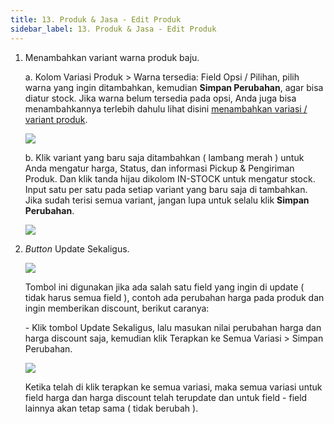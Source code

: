```yaml
---
title: 13. Produk & Jasa - Edit Produk
sidebar_label: 13. Produk & Jasa - Edit Produk
---
```

1. M﻿enambahkan variant warna produk baju.

   a﻿. Kolom Variasi Produk > Warna tersedia: Field Opsi / Pilihan, pilih warna yang ingin ditambahkan, kemudian **Simpan Perubahan**, agar bisa diatur stock. Jika warna belum tersedia pada opsi, Anda juga bisa menambahkannya terlebih dahulu lihat disini [menambahkan variasi / variant produk](https://onee.netlify.app/dashboard/daftar-pilihan-opsi).

   ![](/img/13.-edit-produk.png)

   b﻿. Klik variant yang baru saja ditambahkan ( lambang merah ) untuk Anda mengatur harga, Status, dan informasi Pickup & Pengiriman Produk. Dan klik tanda hijau dikolom IN-STOCK untuk mengatur stock. Input satu per satu pada setiap variant yang baru saja di tambahkan. Jika sudah terisi semua variant, jangan lupa untuk selalu klik **Simpan Perubahan**.

   ![](/img/13.-edit-produk-input-harga.png)
2. *B﻿utton* Update Sekaligus.

   ![](/img/update-sekaligus.png)

   T﻿ombol ini digunakan jika ada salah satu field yang ingin di update ( tidak harus semua field ), contoh ada perubahan harga pada produk dan ingin memberikan discount, berikut caranya:

   \- K﻿lik tombol Update Sekaligus, lalu masukan nilai perubahan harga dan harga discount saja, kemudian klik Terapkan ke Semua Variasi > Simpan Perubahan.

   ![](/img/13.-edit-produk-penggunaan-tombol-update-sekaligus.png)

   K﻿etika telah di klik terapkan ke semua variasi, maka semua variasi untuk field harga dan harga discount telah terupdate dan untuk field - field lainnya akan tetap sama ( tidak berubah ).